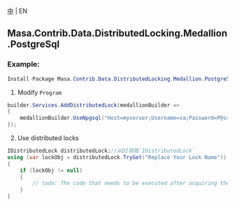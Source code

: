 [中](README.zh-CN.md) | EN

## Masa.Contrib.Data.DistributedLocking.Medallion.PostgreSql

### Example:

```c#
Install-Package Masa.Contrib.Data.DistributedLocking.Medallion.PostgreSql
```

1. Modify `Program`

``` C#
builder.Services.AddDistributedLock(medallionBuilder =>
{
    medallionBuilder.UseNpgsql("Host=myserver;Username=sa;Password=P@ssw0rd;Database=identity");
});
```

2. Use distributed locks

``` C#
IDistributedLock distributedLock;//从DI获取`IDistributedLock`
using (var lockObj = distributedLock.TryGet("Replace Your Lock Name"))
{
    if (lockObj != null)
    {
        // todo: The code that needs to be executed after acquiring the distributed lock
    }
}
```